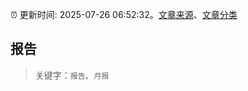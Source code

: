 :alarm_clock: 更新时间: 2025-07-26 06:52:32。[文章来源](/README.md)、[文章分类](/TAGS.md)

## 报告


> 关键字：`报告`、`月报`



